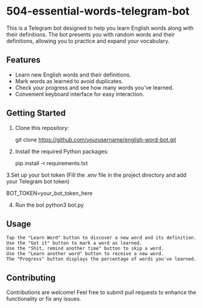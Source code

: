 # 504-essential-words-telegram-bot
This is a Telegram bot designed to help you learn English words along with their definitions. The bot presents you with random words and their definitions, allowing you to practice and expand your vocabulary.

## Features

- Learn new English words and their definitions.
- Mark words as learned to avoid duplicates.
- Check your progress and see how many words you've learned.
- Convenient keyboard interface for easy interaction.

## Getting Started

1. Clone this repository:

   git clone https://github.com/yourusername/english-word-bot.git
   
2. Install the required Python packages:

   pip install -r requirements.txt
   
3.Set up your bot token (Fill the .env file in the project directory and add your Telegram bot token)

   BOT_TOKEN=your_bot_token_here

4. Run the bot
   python3 bot.py
   
## Usage

    Tap the "Learn Word" button to discover a new word and its definition.
    Use the "Got it" button to mark a word as learned.
    Use the "Shit, remind another time" button to skip a word.
    Use the "Learn another word" button to receive a new word.
    The "Progress" button displays the percentage of words you've learned.

## Contributing

Contributions are welcome! Feel free to submit pull requests to enhance the functionality or fix any issues.
